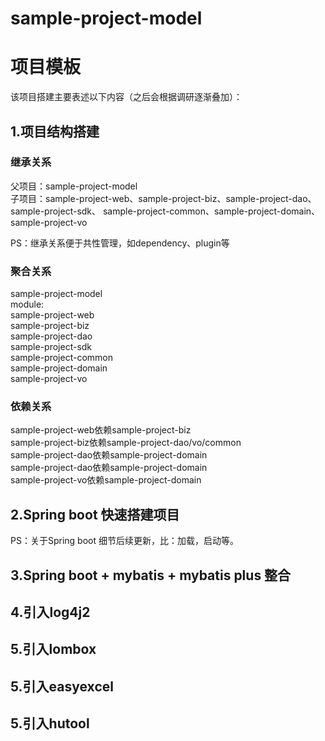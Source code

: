 # sample-project-model
<h1>项目模板</h1>

该项目搭建主要表述以下内容（之后会根据调研逐渐叠加）：

<h2>1.项目结构搭建</h2>

<h3>继承关系</h3>
  父项目：sample-project-model <br/>
  子项目：sample-project-web、sample-project-biz、sample-project-dao、sample-project-sdk、
  sample-project-common、sample-project-domain、sample-project-vo</module>
  
PS：继承关系便于共性管理，如dependency、plugin等

<h3>聚合关系</h3>
sample-project-model<br/>
module:<br/>
sample-project-web<br/>
sample-project-biz<br/>
sample-project-dao<br/>
sample-project-sdk<br/>
sample-project-common<br/>
sample-project-domain<br/>
sample-project-vo<br/>
<h3>依赖关系</h3>

sample-project-web依赖sample-project-biz<br/>
sample-project-biz依赖sample-project-dao/vo/common<br/>
sample-project-dao依赖sample-project-domain<br/>
sample-project-dao依赖sample-project-domain<br/>
sample-project-vo依赖sample-project-domain<br/>

<h2>2.Spring boot 快速搭建项目</h2>
PS：关于Spring boot 细节后续更新，比：加载，启动等。
<h2>3.Spring boot + mybatis + mybatis plus 整合</h2>
<h2>4.引入log4j2</h2>
<h2>5.引入lombox<h2/>
<h2>5.引入easyexcel<h2/>
<h2>5.引入hutool<h2/>